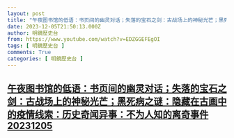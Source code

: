 ```yaml
---
layout: post
title: "午夜图书馆的低语：书页间的幽灵对话；失落的宝石之剑：古战场上的神秘光芒；黑死病之谜：隐藏在古画中的疫情线索：历史奇闻异事：不为人知的离奇事件20231205"
date: 2023-12-05T21:50:13.000Z
author: 明鏡歷史台
from: https://www.youtube.com/watch?v=EDZGGEFEgOI
tags: [ 明鏡歷史台 ]
comments: True
categories: [ 明鏡歷史台 ]
---
```

<!--1701813013000-->
[午夜图书馆的低语：书页间的幽灵对话；失落的宝石之剑：古战场上的神秘光芒；黑死病之谜：隐藏在古画中的疫情线索：历史奇闻异事：不为人知的离奇事件20231205](https://www.youtube.com/watch?v=EDZGGEFEgOI)
------

<div>

</div>
